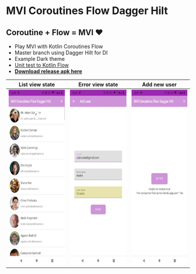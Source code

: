 # MVI Coroutines Flow Dagger Hilt

## Coroutine + Flow = MVI :heart:
*   Play MVI with Kotlin Coroutines Flow
*   Master branch using Dagger Hilt for DI
*   Example Dark theme
*   [Unit test to Kotlin Flow](https://github.com/astraube/MVI-Coroutines-Flow-Dagger-Hilt/blob/master/app/src/test/java/com/straucorp/mviflow/FlowUnitTest.kt)
*   **[Download release apk here](https://github.com/astraube/MVI-Coroutines-Flow-Dagger-Hilt/raw/master/app/release/app-release.apk)**

| List view state | Error view state | Add new user |
| --------------- | ---------------- | ------------ |
| <img src="screen_01.png" height="480" /> | <img src="screen_02.png" height="480"> | <img src="screen_03.png" height="480"> |


